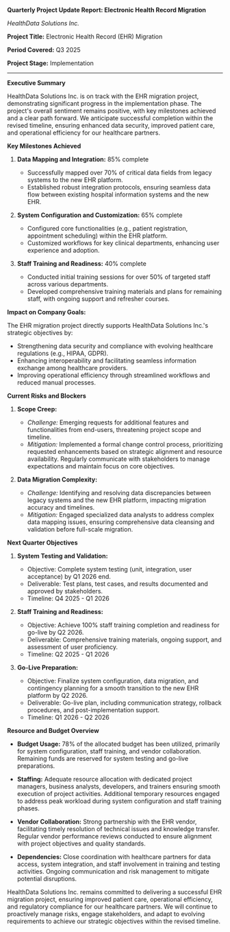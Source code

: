 **Quarterly Project Update Report: Electronic Health Record Migration**

*HealthData Solutions Inc.*

**Project Title:** Electronic Health Record (EHR) Migration

**Period Covered:** Q3 2025

**Project Stage:** Implementation

---

**Executive Summary**

HealthData Solutions Inc. is on track with the EHR migration project, demonstrating significant progress in the implementation phase. The project's overall sentiment remains positive, with key milestones achieved and a clear path forward. We anticipate successful completion within the revised timeline, ensuring enhanced data security, improved patient care, and operational efficiency for our healthcare partners.

**Key Milestones Achieved**

1. **Data Mapping and Integration:** 85% complete
   - Successfully mapped over 70% of critical data fields from legacy systems to the new EHR platform.
   - Established robust integration protocols, ensuring seamless data flow between existing hospital information systems and the new EHR.

2. **System Configuration and Customization:** 65% complete
   - Configured core functionalities (e.g., patient registration, appointment scheduling) within the EHR platform.
   - Customized workflows for key clinical departments, enhancing user experience and adoption.

3. **Staff Training and Readiness:** 40% complete
   - Conducted initial training sessions for over 50% of targeted staff across various departments.
   - Developed comprehensive training materials and plans for remaining staff, with ongoing support and refresher courses.

**Impact on Company Goals:**

The EHR migration project directly supports HealthData Solutions Inc.'s strategic objectives by:

- Strengthening data security and compliance with evolving healthcare regulations (e.g., HIPAA, GDPR).
- Enhancing interoperability and facilitating seamless information exchange among healthcare providers.
- Improving operational efficiency through streamlined workflows and reduced manual processes.

**Current Risks and Blockers**

1. **Scope Creep:**
   - *Challenge:* Emerging requests for additional features and functionalities from end-users, threatening project scope and timeline.
   - *Mitigation:* Implemented a formal change control process, prioritizing requested enhancements based on strategic alignment and resource availability. Regularly communicate with stakeholders to manage expectations and maintain focus on core objectives.

2. **Data Migration Complexity:**
   - *Challenge:* Identifying and resolving data discrepancies between legacy systems and the new EHR platform, impacting migration accuracy and timelines.
   - *Mitigation:* Engaged specialized data analysts to address complex data mapping issues, ensuring comprehensive data cleansing and validation before full-scale migration.

**Next Quarter Objectives**

1. **System Testing and Validation:**
   - Objective: Complete system testing (unit, integration, user acceptance) by Q1 2026 end.
   - Deliverable: Test plans, test cases, and results documented and approved by stakeholders.
   - Timeline: Q4 2025 - Q1 2026

2. **Staff Training and Readiness:**
   - Objective: Achieve 100% staff training completion and readiness for go-live by Q2 2026.
   - Deliverable: Comprehensive training materials, ongoing support, and assessment of user proficiency.
   - Timeline: Q2 2025 - Q1 2026

3. **Go-Live Preparation:**
   - Objective: Finalize system configuration, data migration, and contingency planning for a smooth transition to the new EHR platform by Q2 2026.
   - Deliverable: Go-live plan, including communication strategy, rollback procedures, and post-implementation support.
   - Timeline: Q1 2026 - Q2 2026

**Resource and Budget Overview**

- **Budget Usage:** 78% of the allocated budget has been utilized, primarily for system configuration, staff training, and vendor collaboration. Remaining funds are reserved for system testing and go-live preparations.
  
- **Staffing:** Adequate resource allocation with dedicated project managers, business analysts, developers, and trainers ensuring smooth execution of project activities. Additional temporary resources engaged to address peak workload during system configuration and staff training phases.

- **Vendor Collaboration:** Strong partnership with the EHR vendor, facilitating timely resolution of technical issues and knowledge transfer. Regular vendor performance reviews conducted to ensure alignment with project objectives and quality standards.

- **Dependencies:** Close coordination with healthcare partners for data access, system integration, and staff involvement in training and testing activities. Ongoing communication and risk management to mitigate potential disruptions.

HealthData Solutions Inc. remains committed to delivering a successful EHR migration project, ensuring improved patient care, operational efficiency, and regulatory compliance for our healthcare partners. We will continue to proactively manage risks, engage stakeholders, and adapt to evolving requirements to achieve our strategic objectives within the revised timeline.